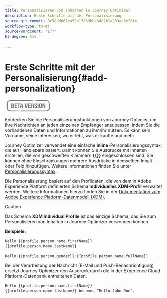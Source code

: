 ```yaml
---
title: Personalisieren von Inhalten in Journey Optimizer
description: Erste Schritte mit der Personalisierung
source-git-commit: 8c58dd667ea59a17833bbe3482b1a233ac2e28fe
workflow-type: tm+mt
source-wordcount: '177'
ht-degree: 51%

---
```


# Erste Schritte mit der Personalisierung{#add-personalization}

![](../assets/do-not-localize/badge.png)

Entdecken Sie die Personalisierungsfunktionen von Journey Optimier, um Ihre Nachrichten an jeden einzelnen Empfänger anzupassen, indem Sie die vorhandenen Daten und Informationen zu ihm/ihr nutzen. Es kann sein Vorname, seine Interessen, wo er lebt, was er kaufte und mehr.

Journey Optimizer verwendet eine einfache **Inline**-Personalisierungssyntax, die auf Handlebars basiert. Damit können Sie Ausdrücke mit Inhalten erstellen, die von geschweiften Klammern **{{}}** eingeschlossen sind. Sie können ohne Einschränkungen mehrere Ausdrücke in demselben Inhalt oder Feld hinzufügen. Weitere Informationen finden Sie unter [Personalisierungssyntax](personalization-syntax.md).

Die Personalisierung basiert auf den Profildaten, die von dem in Adobe Experience Platform definierten Schema **Individuelles XDM-Profil** verwaltet werden. Weitere Informationen hierzu finden Sie in der [Dokumentation zum Adobe Experience Platform-Datenmodell (XDM)](https://experienceleague.adobe.com/docs/experience-platform/xdm/home.html?lang=de).

>[!CAUTION]
>Das Schema **XDM Individual Profile** ist das einzige Schema, das Sie zum Personalisieren von Inhalten in Journey Optimizer verwenden können.

**Beispiele:**

```
Hello {{profile.person.name.firstName}} {{profile.person.name.lastName}}

Hello {{profile.person.gender}} {{profile.person.name.fullName}}
```

Bei der Verarbeitung der Nachricht (E-Mail und Push-Benachrichtigung) ersetzt Journey Optimizer den Ausdruck durch die in der Experience Cloud Platform-Datenbank enthaltenen Daten.

```
Hello {{profile.person.name.firstName}} {{profile.person.name.lastName}} becomes “Hello John Doe”.
```
